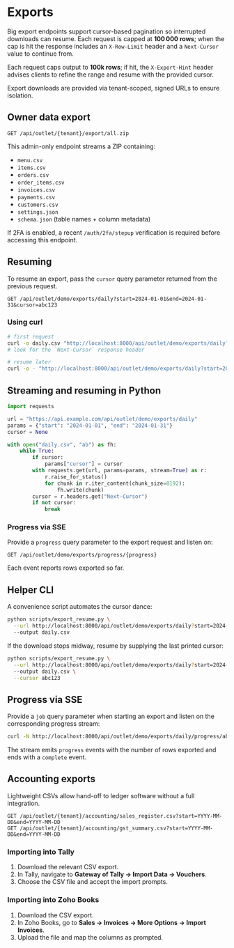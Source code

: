 # Exports

Big export endpoints support cursor-based pagination so interrupted downloads can resume.
Each request is capped at **100 000 rows**; when the cap is hit the response includes an
`X-Row-Limit` header and a `Next-Cursor` value to continue from.

Each request caps output to **100k rows**; if hit, the `X-Export-Hint` header advises clients to refine the range and resume with the provided cursor.

Export downloads are provided via tenant-scoped, signed URLs to ensure isolation.

## Owner data export

```
GET /api/outlet/{tenant}/export/all.zip
```

This admin-only endpoint streams a ZIP containing:

- `menu.csv`
- `items.csv`
- `orders.csv`
- `order_items.csv`
- `invoices.csv`
- `payments.csv`
- `customers.csv`
- `settings.json`
- `schema.json` (table names + column metadata)

If 2FA is enabled, a recent `/auth/2fa/stepup` verification is required before accessing this endpoint.

## Resuming

To resume an export, pass the `cursor` query parameter returned from the previous request.

```
GET /api/outlet/demo/exports/daily?start=2024-01-01&end=2024-01-31&cursor=abc123
```

### Using curl

```bash
# first request
curl -o daily.csv "http://localhost:8000/api/outlet/demo/exports/daily?start=2024-01-01&end=2024-01-31"
# look for the `Next-Cursor` response header

# resume later
curl -o - "http://localhost:8000/api/outlet/demo/exports/daily?start=2024-01-01&end=2024-01-31&cursor=abc123" >> daily.csv
```

## Streaming and resuming in Python

```python
import requests

url = "https://api.example.com/api/outlet/demo/exports/daily"
params = {"start": "2024-01-01", "end": "2024-01-31"}
cursor = None

with open("daily.csv", "ab") as fh:
    while True:
        if cursor:
            params["cursor"] = cursor
        with requests.get(url, params=params, stream=True) as r:
            r.raise_for_status()
            for chunk in r.iter_content(chunk_size=8192):
                fh.write(chunk)
        cursor = r.headers.get("Next-Cursor")
        if not cursor:
            break
```

### Progress via SSE

Provide a `progress` query parameter to the export request and listen on:

```
GET /api/outlet/demo/exports/progress/{progress}
```

Each event reports rows exported so far.

## Helper CLI

A convenience script automates the cursor dance:

```bash
python scripts/export_resume.py \
  --url http://localhost:8000/api/outlet/demo/exports/daily?start=2024-01-01&end=2024-01-31 \
  --output daily.csv
```

If the download stops midway, resume by supplying the last printed cursor:

```bash
python scripts/export_resume.py \
  --url http://localhost:8000/api/outlet/demo/exports/daily?start=2024-01-01&end=2024-01-31 \
  --output daily.csv \
  --cursor abc123
```

## Progress via SSE

Provide a `job` query parameter when starting an export and listen on the
corresponding progress stream:

```bash
curl -N http://localhost:8000/api/outlet/demo/exports/daily/progress/abc
```

The stream emits `progress` events with the number of rows exported and ends
with a `complete` event.
## Accounting exports

Lightweight CSVs allow hand-off to ledger software without a full integration.

```
GET /api/outlet/{tenant}/accounting/sales_register.csv?start=YYYY-MM-DD&end=YYYY-MM-DD
GET /api/outlet/{tenant}/accounting/gst_summary.csv?start=YYYY-MM-DD&end=YYYY-MM-DD
```

### Importing into Tally

1. Download the relevant CSV export.
2. In Tally, navigate to **Gateway of Tally → Import Data → Vouchers**.
3. Choose the CSV file and accept the import prompts.

### Importing into Zoho Books

1. Download the CSV export.
2. In Zoho Books, go to **Sales → Invoices → More Options → Import Invoices**.
3. Upload the file and map the columns as prompted.


